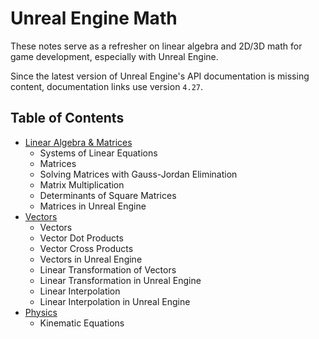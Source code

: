 # Unreal Engine Math

These notes serve as a refresher on linear algebra and 2D/3D math for game development, especially with Unreal Engine.

Since the latest version of Unreal Engine's API documentation is missing content, documentation links use version `4.27`.

## Table of Contents

- [Linear Algebra & Matrices](LinearAlgebra.md)
    - Systems of Linear Equations
    - Matrices
    - Solving Matrices with Gauss-Jordan Elimination
    - Matrix Multiplication
    - Determinants of Square Matrices
    - Matrices in Unreal Engine
- [Vectors](Vectors.md)
    - Vectors
    - Vector Dot Products
    - Vector Cross Products
    - Vectors in Unreal Engine
    - Linear Transformation of Vectors
    - Linear Transformation in Unreal Engine
    - Linear Interpolation
    - Linear Interpolation in Unreal Engine
- [Physics](Physics.md)
    - Kinematic Equations